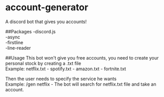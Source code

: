 # account-generator
A discord bot that gives you accounts!

##Packages
-discord.js  
-async  
-firstline  
-line-reader  

##Usage
This bot won't give you free accounts, you need to create your personal stock by creating a .txt file  
Example: netflix.txt - spotify.txt - amazon.txt - fortnite.txt  

Then the user needs to specify the service he wants  
Example: /gen netflix  - The bot will search for netflix.txt file and take an account.

